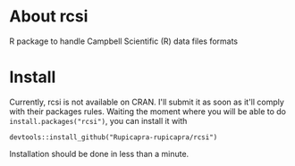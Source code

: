 # About rcsi
R package to handle Campbell Scientific (R) data files formats

# Install
Currently, rcsi is not available on CRAN. I'll submit it as soon as it'll comply with their packages rules.
Waiting the moment where you will be able to do `install.packages("rcsi")`, you can install it with

    devtools::install_github("Rupicapra-rupicapra/rcsi")

Installation should be done in less than a minute.
